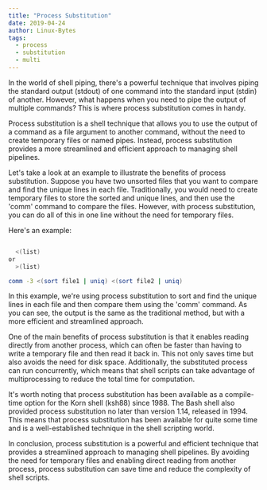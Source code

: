 ```yaml
---
title: "Process Substitution"
date: 2019-04-24
author: Linux-Bytes
tags: 
  - process
  - substitution
  - multi
---
```



In the world of shell piping, there's a powerful technique that involves piping the standard output (stdout) of one command into the standard input (stdin) of another. However, what happens when you need to pipe the output of multiple commands? This is where process substitution comes in handy.

Process substitution is a shell technique that allows you to use the output of a command as a file argument to another command, without the need to create temporary files or named pipes. Instead, process substitution provides a more streamlined and efficient approach to managing shell pipelines.

Let's take a look at an example to illustrate the benefits of process substitution. Suppose you have two unsorted files that you want to compare and find the unique lines in each file. Traditionally, you would need to create temporary files to store the sorted and unique lines, and then use the 'comm' command to compare the files. However, with process substitution, you can do all of this in one line without the need for temporary files.

Here's an example:

```bash

  <(list)
or
  >(list)

comm -3 <(sort file1 | uniq) <(sort file2 | uniq)
```

In this example, we're using process substitution to sort and find the unique lines in each file and then compare them using the 'comm' command. As you can see, the output is the same as the traditional method, but with a more efficient and streamlined approach.

One of the main benefits of process substitution is that it enables reading directly from another process, which can often be faster than having to write a temporary file and then read it back in. This not only saves time but also avoids the need for disk space. Additionally, the substituted process can run concurrently, which means that shell scripts can take advantage of multiprocessing to reduce the total time for computation.

It's worth noting that process substitution has been available as a compile-time option for the Korn shell (ksh88) since 1988. The Bash shell also provided process substitution no later than version 1.14, released in 1994. This means that process substitution has been available for quite some time and is a well-established technique in the shell scripting world.

In conclusion, process substitution is a powerful and efficient technique that provides a streamlined approach to managing shell pipelines. By avoiding the need for temporary files and enabling direct reading from another process, process substitution can save time and reduce the complexity of shell scripts.
